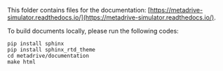 This folder contains files for the documentation: [https://metadrive-simulator.readthedocs.io/](https://metadrive-simulator.readthedocs.io/).

To build documents locally, please run the following codes:

```
pip install sphinx
pip install sphinx_rtd_theme
cd metadrive/documentation
make html
```
